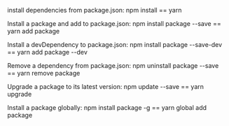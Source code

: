 install dependencies from package.json: npm install == yarn

Install a package and add to package.json: npm install package --save == yarn add package

Install a devDependency to package.json: npm install package --save-dev == yarn add package --dev

Remove a dependency from package.json: npm uninstall package --save == yarn remove package

Upgrade a package to its latest version: npm update --save == yarn upgrade

Install a package globally: npm install package -g == yarn global add package